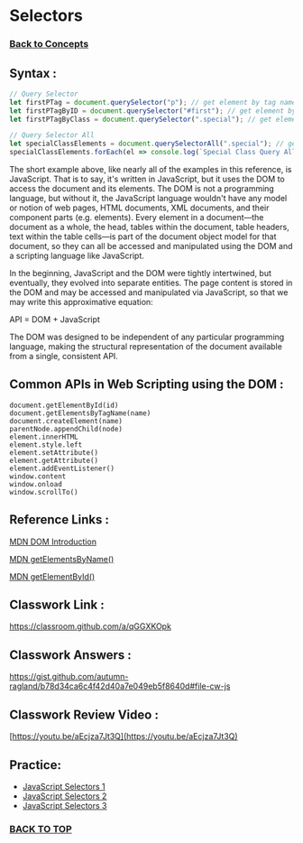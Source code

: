 # Selectors 
### [Back to Concepts](./README.md)

## Syntax :
```JavaScript
// Query Selector
let firstPTag = document.querySelector("p"); // get element by tag name
let firstPTagByID = document.querySelector("#first"); // get element by ID
let firstPTagByClass = document.querySelector(".special"); // get element by class name

// Query Selector All
let specialClassElements = document.querySelectorAll(".special"); // get ALL elements with class name
specialClassElements.forEach(el => console.log(`Special Class Query All Selected: ${el.innerText}`)); // iterate through array of elements
```
The short example above, like nearly all of the examples in this reference, is JavaScript. That is to say, it's written in JavaScript, but it uses the DOM to access the document and its elements. The DOM is not a programming language, but without it, the JavaScript language wouldn't have any model or notion of web pages, HTML documents, XML documents, and their component parts (e.g. elements). Every element in a document—the document as a whole, the head, tables within the document, table headers, text within the table cells—is part of the document object model for that document, so they can all be accessed and manipulated using the DOM and a scripting language like JavaScript.

In the beginning, JavaScript and the DOM were tightly intertwined, but eventually, they evolved into separate entities. The page content is stored in the DOM and may be accessed and manipulated via JavaScript, so that we may write this approximative equation:

API = DOM + JavaScript

The DOM was designed to be independent of any particular programming language, making the structural representation of the document available from a single, consistent API.
## Common APIs in Web Scripting using the DOM :

```
document.getElementById(id)
document.getElementsByTagName(name)
document.createElement(name)
parentNode.appendChild(node)
element.innerHTML
element.style.left
element.setAttribute()
element.getAttribute()
element.addEventListener()
window.content
window.onload
window.scrollTo()
```

## Reference Links :

[MDN DOM Introduction](https://developer.mozilla.org/en-US/docs/Web/API/Document_Object_Model/Introduction)

[MDN getElementsByName()](https://developer.mozilla.org/en-US/docs/Web/API/Document/getElementsByName)

[MDN getElementById()](https://developer.mozilla.org/en-US/docs/Web/API/Document/getElementById)

## Classwork Link : 
https://classroom.github.com/a/qGGXKOpk

## Classwork Answers : 
https://gist.github.com/autumn-ragland/b78d34ca6c4f42d40a7e049eb5f8640d#file-cw-js

## Classwork Review Video :
[https://youtu.be/aEcjza7Jt3Q](https://youtu.be/aEcjza7Jt3Q)

## Practice:
- [JavaScript Selectors 1](https://github.com/cs-fullstack-master/Frontend_Set_Selectors1a)
- [JavaScript Selectors 2](https://github.com/cs-fullstack-master/Frontend_Set_Selectors1b)
- [JavaScript Selectors 3](https://github.com/cs-fullstack-master/Frontend_Set_Selectors2)

 
### [BACK TO TOP](#Selectors)
